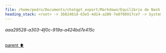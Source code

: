 ```yaml
---
file: /home/pedro/Documents/chatgpt_export/Markdown/Equilíbrio de Nash explicado.md
heading_stack: <root> -> 3b82481d-63e5-4d14-a206-7e8f08917ce7 -> System -> bd7032a3-8956-4632-ab9c-a01fcd623200 -> System -> aaa2817f-485e-4029-8bcc-e22795f2b520 -> User -> 0af197a2-2d3e-44db-87ef-f7e1e1bf7689 -> Assistant -> aaa29528-a303-4f0c-919a-a424bd7e415c
---
```

###### aaa29528-a303-4f0c-919a-a424bd7e415c
[parent ⬆️](#0af197a2-2d3e-44db-87ef-f7e1e1bf7689)
